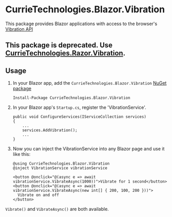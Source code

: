 # CurrieTechnologies.Blazor.Vibration
This package provides Blazor applications with access to the browser's [Vibration API](https://developer.mozilla.org/en-US/docs/Web/API/Vibration_API)

## This package is deprecated. Use [CurrieTechnologies.Razor.Vibration](https://github.com/Basaingeal/Razor.Vibration).

## Usage
1) In your Blazor app, add the `CurrieTechnologies.Blazor.Vibration` [NuGet package](https://www.nuget.org/packages/CurrieTechnologies.Blazor.Vibration/)

    ```
    Install-Package CurrieTechnologies.Blazor.Vibration
    ```

1) In your Blazor app's `Startup.cs`, register the 'VibrationService'.

    ```
    public void ConfigureServices(IServiceCollection services)
    {
        ...
        services.AddVibration();
        ...
    }
    ```

2) Now you can inject the VibrationService into any Blazor page and use it like this:

    ```
    @using CurrieTechnologies.Blazor.Vibration
    @inject VibrationService vibrationService
    
    <button @onclick="@(async e => await vibrationService.VibrateAsync(1000))">Vibrate for 1 second</button>
    <button @onclick="@(async e => await vibrationService.VibrateAsync(new int[] { 200, 100, 200 }))">
      Vibrate on and off
    </button>
    ```

`Vibrate()` and `VibrateAsync()` are both available.

